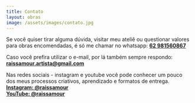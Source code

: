 ```yaml
---
title: Contato
layout: obras
image: /assets/images/contato.jpg
---
```


Se você quiser tirar alguma dúvida, visitar meu ateliê ou questionar valores para obras encomendadas, é só me chamar no whatsapp:
<a  target="_blank" href="https://wa.me/5562981560867">
**62 981560867**</a>

Caso você prefira utilizar o e-mail, por lá também sempre respondo:
**raissamour.artista@gmail.com**

Nas redes sociais - instagram e youtube você pode conhecer um pouco dos meus processos criativos, aprendizado e formatos de entrega.
<a  target="_blank" href="https://instagram.com/raissamour">**Instagram: @raissamour**</a>  
<a  target="_blank" href="https://www.youtube.com/@RaissaMour">**YouTube: @raissamour**</a>
